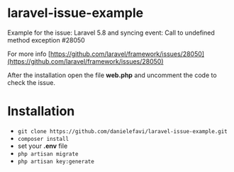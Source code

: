 # laravel-issue-example
Example for the issue: Laravel 5.8 and syncing event: Call to undefined method exception #28050

For more info [https://github.com/laravel/framework/issues/28050](https://github.com/laravel/framework/issues/28050)

After the installation open the file **web.php** and uncomment the code to check the issue.

# Installation
- `git clone https://github.com/danielefavi/laravel-issue-example.git`
- `composer install`
- set your **.env** file
- `php artisan migrate`
- `php artisan key:generate`
